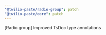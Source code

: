 ```yaml
---
"@twilio-paste/radio-group": patch
"@twilio-paste/core": patch
---
```


[Radio group] Improved TsDoc type annotations
